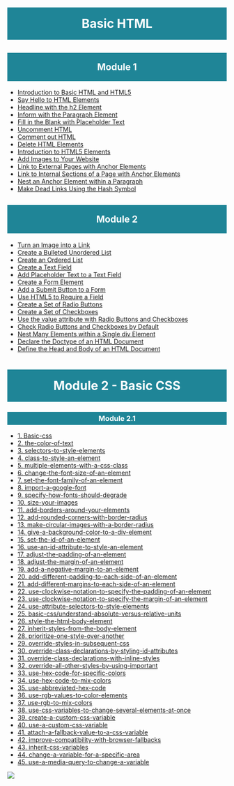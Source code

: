 <h1 style="padding:20px;color:white;background-color:#1F8597;text-align:center">Basic HTML</h1>


<h2 style="padding:20px;color:white;background-color:#1F8597;text-align:center">Module 1</h2>


- [Introduction to Basic HTML and HTML5](https://www.freecodecamp.org/learn/responsive-web-design/basic-html-and-html5/) <br>
- [Say Hello to HTML Elements](https://www.freecodecamp.org/learn/responsive-web-design/basic-html-and-html5/say-hello-to-html-elements) <br>
- [Headline with the h2 Element](https://www.freecodecamp.org/learn/responsive-web-design/basic-html-and-html5/headline-with-the-h2-element) <br>
- [Inform with the Paragraph Element](https://www.freecodecamp.org/learn/responsive-web-design/basic-html-and-html5/inform-with-the-paragraph-element) <br>
- [Fill in the Blank with Placeholder Text](https://www.freecodecamp.org/learn/responsive-web-design/basic-html-and-html5/fill-in-the-blank-with-placeholder-text) <br>
- [Uncomment HTML](https://www.freecodecamp.org/learn/responsive-web-design/basic-html-and-html5/uncomment-html) <br>
- [Comment out HTML](https://www.freecodecamp.org/learn/responsive-web-design/basic-html-and-html5/comment-out-html) <br>
- [Delete HTML Elements](https://www.freecodecamp.org/learn/responsive-web-design/basic-html-and-html5/delete-html-elements) <br>
- [Introduction to HTML5 Elements](https://www.freecodecamp.org/learn/responsive-web-design/basic-html-and-html5/introduction-to-html5-elements) <br>
- [Add Images to Your Website](https://www.freecodecamp.org/learn/responsive-web-design/basic-html-and-html5/add-images-to-your-website) <br>
- [Link to External Pages with Anchor Elements](https://www.freecodecamp.org/learn/responsive-web-design/basic-html-and-html5/link-to-external-pages-with-anchor-elements) <br>
- [Link to Internal Sections of a Page with Anchor Elements](https://www.freecodecamp.org/learn/responsive-web-design/basic-html-and-html5/link-to-internal-sections-of-a-page-with-anchor-elements) <br>
- [Nest an Anchor Element within a Paragraph](https://www.freecodecamp.org/learn/responsive-web-design/basic-html-and-html5/nest-an-anchor-element-within-a-paragraph) <br>
- [Make Dead Links Using the Hash Symbol](https://www.freecodecamp.org/learn/responsive-web-design/basic-html-and-html5/make-dead-links-using-the-hash-symbol) <br>

<h2 style="padding:20px;color:white;background-color:#1F8597;text-align:center">Module 2</h2>

- [Turn an Image into a Link](https://www.freecodecamp.org/learn/responsive-web-design/basic-html-and-html5/turn-an-image-into-a-link) <br>
- [Create a Bulleted Unordered List](https://www.freecodecamp.org/learn/responsive-web-design/basic-html-and-html5/create-a-bulleted-unordered-list) <br>
- [Create an Ordered List](https://www.freecodecamp.org/learn/responsive-web-design/basic-html-and-html5/create-an-ordered-list) <br>
- [Create a Text Field](https://www.freecodecamp.org/learn/responsive-web-design/basic-html-and-html5/create-a-text-field) <br>
- [Add Placeholder Text to a Text Field](https://www.freecodecamp.org/learn/responsive-web-design/basic-html-and-html5/add-placeholder-text-to-a-text-field) <br>
- [Create a Form Element](https://www.freecodecamp.org/learn/responsive-web-design/basic-html-and-html5/create-a-form-element) <br>
- [Add a Submit Button to a Form](https://www.freecodecamp.org/learn/responsive-web-design/basic-html-and-html5/add-a-submit-button-to-a-form) <br>
- [Use HTML5 to Require a Field](https://www.freecodecamp.org/learn/responsive-web-design/basic-html-and-html5/use-html5-to-require-a-field) <br>
- [Create a Set of Radio Buttons](https://www.freecodecamp.org/learn/responsive-web-design/basic-html-and-html5/create-a-set-of-radio-buttons) <br>
- [Create a Set of Checkboxes](https://www.freecodecamp.org/learn/responsive-web-design/basic-html-and-html5/create-a-set-of-checkboxes) <br>
- [Use the value attribute with Radio Buttons and Checkboxes](https://www.freecodecamp.org/learn/responsive-web-design/basic-html-and-html5/use-the-value-attribute-with-radio-buttons-and-checkboxes) <br>
- [Check Radio Buttons and Checkboxes by Default](https://www.freecodecamp.org/learn/responsive-web-design/basic-html-and-html5/check-radio-buttons-and-checkboxes-by-default) <br>
- [Nest Many Elements within a Single div Element](https://www.freecodecamp.org/learn/responsive-web-design/basic-html-and-html5/nest-many-elements-within-a-single-div-element) <br>
- [Declare the Doctype of an HTML Document](https://www.freecodecamp.org/learn/responsive-web-design/basic-html-and-html5/declare-the-doctype-of-an-html-document) <br>
- [Define the Head and Body of an HTML Document](https://www.freecodecamp.org/learn/responsive-web-design/basic-html-and-html5/define-the-head-and-body-of-an-html-document) <br>


<h1 style="padding:20px;color:white;background-color:#1F8597;text-align:center">Module 2 - Basic CSS</h1>

<h3 style="padding:5px;color:white;background-color:#1F8597;text-align:center">Module 2.1</h3>
<ul >
<li>
<a  href="https://www.freecodecamp.org/learn/responsive-web-design/basic-css/">1. Basic-css </a>
</li>

<li>
<a  href="https://www.freecodecamp.org/learn/responsive-web-design/basic-css/change-the-color-of-text">2. the-color-of-text </a>
</li>

<li>
<a  href="https://www.freecodecamp.org/learn/responsive-web-design/basic-css/use-css-selectors-to-style-elements">3. selectors-to-style-elements </a>
</li>


<li>
<a  href="https://www.freecodecamp.org/learn/responsive-web-design/basic-css/use-a-css-class-to-style-an-element">4. class-to-style-an-element </a>
</li>

<li>
<a  href="https://www.freecodecamp.org/learn/responsive-web-design/basic-css/style-multiple-elements-with-a-css-class">5. multiple-elements-with-a-css-class </a>
</li>

<li>
<a  href="https://www.freecodecamp.org/learn/responsive-web-design/basic-css/change-the-font-size-of-an-element">6. change-the-font-size-of-an-element </a>
</li>

<li>
<a  href="https://www.freecodecamp.org/learn/responsive-web-design/basic-css/set-the-font-family-of-an-element">7. set-the-font-family-of-an-element</a>
</li>

<li>
<a  href="https://www.freecodecamp.org/learn/responsive-web-design/basic-css/import-a-google-font">8. import-a-google-font</a>
</li>

<li>
<a  href="https://www.freecodecamp.org/learn/responsive-web-design/basic-css/specify-how-fonts-should-degrade">9. specify-how-fonts-should-degrade</a>
</li>

<li>
<a  href="https://www.freecodecamp.org/learn/responsive-web-design/basic-css/size-your-images">10. size-your-images</a>
</li>

<li>
<a  href="https://www.freecodecamp.org/learn/responsive-web-design/basic-css/add-borders-around-your-elements">11. add-borders-around-your-elements</a>
</li>

<li>
<a  href="https://www.freecodecamp.org/learn/responsive-web-design/basic-css/add-rounded-corners-with-border-radius">12. add-rounded-corners-with-border-radius</a>
</li>

<li>
<a  href="https://www.freecodecamp.org/learn/responsive-web-design/basic-css/make-circular-images-with-a-border-radius">13. make-circular-images-with-a-border-radius</a>
</li>

<li>
<a  href="https://www.freecodecamp.org/learn/responsive-web-design/basic-css/give-a-background-color-to-a-div-element">14. give-a-background-color-to-a-div-element</a>
</li>

<li>
<a  href="https://www.freecodecamp.org/learn/responsive-web-design/basic-css/set-the-id-of-an-element">15. set-the-id-of-an-element</a>
</li>

<li>
<a  href="https://www.freecodecamp.org/learn/responsive-web-design/basic-css/use-an-id-attribute-to-style-an-element">16. use-an-id-attribute-to-style-an-element</a>
</li>

<li>
<a  href="https://www.freecodecamp.org/learn/responsive-web-design/basic-css/adjust-the-padding-of-an-element">17. adjust-the-padding-of-an-element</a>
</li>

<li>
<a  href="https://www.freecodecamp.org/learn/responsive-web-design/basic-css/adjust-the-margin-of-an-element">18. adjust-the-margin-of-an-element</a>
</li>

<li>
<a  href="https://www.freecodecamp.org/learn/responsive-web-design/basic-css/add-a-negative-margin-to-an-element">19. add-a-negative-margin-to-an-element</a>
</li>

<li>
<a  href="https://www.freecodecamp.org/learn/responsive-web-design/basic-css/add-different-padding-to-each-side-of-an-element">20. add-different-padding-to-each-side-of-an-element</a>
</li>

<li>
<a  href="https://www.freecodecamp.org/learn/responsive-web-design/basic-css/add-different-margins-to-each-side-of-an-element">21. add-different-margins-to-each-side-of-an-element</a>
</li>

<li>
<a  href="https://www.freecodecamp.org/learn/responsive-web-design/basic-css/use-clockwise-notation-to-specify-the-padding-of-an-element">22. use-clockwise-notation-to-specify-the-padding-of-an-element</a>
</li>

<li>
<a  href="https://www.freecodecamp.org/learn/responsive-web-design/basic-css/use-clockwise-notation-to-specify-the-margin-of-an-element">23. use-clockwise-notation-to-specify-the-margin-of-an-element</a>
</li>

<li>
<a  href="https://www.freecodecamp.org/learn/responsive-web-design/basic-css/use-attribute-selectors-to-style-elements">24. use-attribute-selectors-to-style-elements</a>
</li>

<li>
<a  href="https://www.freecodecamp.org/learn/responsive-web-design/basic-css/understand-absolute-versus-relative-units">25. basic-css/understand-absolute-versus-relative-units</a>
</li>

<li>
<a  href="https://www.freecodecamp.org/learn/responsive-web-design/basic-css/style-the-html-body-element">26. style-the-html-body-element</a>
</li>

<li>
<a  href="https://www.freecodecamp.org/learn/responsive-web-design/basic-css/inherit-styles-from-the-body-element">27. inherit-styles-from-the-body-element</a>
</li>

<li>
<a  href="https://www.freecodecamp.org/learn/responsive-web-design/basic-css/prioritize-one-style-over-another">28. prioritize-one-style-over-another</a>
</li>

<li>
<a  href="https://www.freecodecamp.org/learn/responsive-web-design/basic-css/override-styles-in-subsequent-css">29. override-styles-in-subsequent-css</a>
</li>

<li>
<a  href="https://www.freecodecamp.org/learn/responsive-web-design/basic-css/override-class-declarations-by-styling-id-attributes">30. override-class-declarations-by-styling-id-attributes</a>
</li>

<li>
<a  href="https://www.freecodecamp.org/learn/responsive-web-design/basic-css/override-class-declarations-with-inline-styles">31. override-class-declarations-with-inline-styles</a>
</li>

<li>
<a  href="https://www.freecodecamp.org/learn/responsive-web-design/basic-css/override-all-other-styles-by-using-important">32. override-all-other-styles-by-using-important</a>
</li>

<li>
<a  href="https://www.freecodecamp.org/learn/responsive-web-design/basic-css/use-hex-code-for-specific-colors">33. use-hex-code-for-specific-colors</a>
</li>

<li>
<a  href="https://www.freecodecamp.org/learn/responsive-web-design/basic-css/use-hex-code-to-mix-colors">34. use-hex-code-to-mix-colors</a>
</li>

<li>
<a  href="https://www.freecodecamp.org/learn/responsive-web-design/basic-css/use-abbreviated-hex-code">35. use-abbreviated-hex-code</a>
</li>

<li>
<a  href="https://www.freecodecamp.org/learn/responsive-web-design/basic-css/use-rgb-values-to-color-elements">36. use-rgb-values-to-color-elements</a>
</li>

<li>
<a  href="https://www.freecodecamp.org/learn/responsive-web-design/basic-css/use-rgb-to-mix-colors">37. use-rgb-to-mix-colors</a>
</li>

<li>
<a  href="https://www.freecodecamp.org/learn/responsive-web-design/basic-css/use-css-variables-to-change-several-elements-at-once">38. use-css-variables-to-change-several-elements-at-once</a>
</li>

<li>
<a  href="https://www.freecodecamp.org/learn/responsive-web-design/basic-css/create-a-custom-css-variable">39. create-a-custom-css-variable</a>
</li>

<li>
<a  href="https://www.freecodecamp.org/learn/responsive-web-design/basic-css/use-a-custom-css-variable">40. use-a-custom-css-variable</a>
</li>

<li>
<a  href="https://www.freecodecamp.org/learn/responsive-web-design/basic-css/attach-a-fallback-value-to-a-css-variable">41. attach-a-fallback-value-to-a-css-variable</a>
</li>

<li>
<a  href="https://www.freecodecamp.org/learn/responsive-web-design/basic-css/improve-compatibility-with-browser-fallbacks">42. improve-compatibility-with-browser-fallbacks</a>
</li>

<li>
<a  href="https://www.freecodecamp.org/learn/responsive-web-design/basic-css/inherit-css-variables">43. inherit-css-variables</a>
</li>

<li>
<a  href="https://www.freecodecamp.org/learn/responsive-web-design/basic-css/change-a-variable-for-a-specific-area">44. change-a-variable-for-a-specific-area</a>
</li>

<li>
<a  href="https://www.freecodecamp.org/learn/responsive-web-design/basic-css/use-a-media-query-to-change-a-variable">45. use-a-media-query-to-change-a-variable</a>
</li>
</ul>


<a href="https://www.freecodecamp.org/"><img src="https://res.cloudinary.com/practicaldev/image/fetch/s--lfMhrPQM--/c_imagga_scale,f_auto,fl_progressive,h_900,q_auto,w_1600/https://dev-to-uploads.s3.amazonaws.com/i/rphqzfoh2cbz3zj8m8t1.png"></a>

